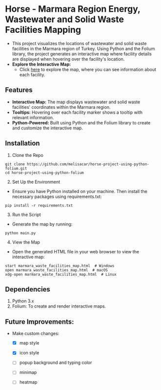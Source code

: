 # Horse - Marmara Region Energy, Wastewater and Solid Waste Facilities Mapping

- This project visualizes the locations of wastewater and solid waste facilities in the Marmara region of Turkey. Using Python and the Folium library, the project generates an interactive map where facility details are displayed when hovering over the facility's location.
- **Explore the Interactive Map:** 
  - Click [here](https://melisacar.github.io/horse-project-using-python-folium/marmara_waste_facilities_map.html) to explore the map, where you can see information about each facility.
  

## Features
- **Interactive Map:** The map displays wastewater and solid waste facilities' coordinates within the Marmara region.
- **Tooltips:** Hovering over each facility marker shows a tooltip with relevant information.
- **Python-Powered:** Built using Python and the Folium library to create and customize the interactive map.

## Installation
1. Clone the Repo
```shell
git clone https://github.com/melisacar/horse-project-using-python-folium.git
cd horse-project-using-python-folium
```

2. Set Up the Environment
- Ensure you have Python installed on your machine. Then install the necessary packages using requirements.txt:
```shell
pip install -r requirements.txt
```

3. Run the Script
- Generate the map by running:
```shell
python main.py
```

4. View the Map
- Open the generated HTML file in your web browser to view the interactive map:
```shell
start marmara_waste_facilities_map.html  # Windows
open marmara_waste_facilities_map.html  # macOS
xdg-open marmara_waste_facilities_map.html  # Linux
```

## Dependencies
1. Python 3.x
2. Folium: To create and render interactive maps.

## Future Improvements:
- Make custom changes:
    - [x] map style
    - [x] icon style
    - [ ] popup background and typing color
    - [ ] minimap 
    - [ ] heatmap 

